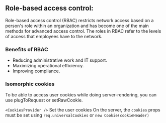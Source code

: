 ## Role-based access control:
Role-based access control (RBAC) restricts network access based on a person's role within an organization and has become one of the main methods for advanced access control. The roles in RBAC refer to the levels of access that employees have to the network.

### Benefits  of RBAC
- Reducing administrative work and IT support.
- Maximizing operational efficiency.
- Improving compliance.

### Isomorphic cookies
To be able to access user cookies while doing server-rendering, you can use plugToRequest or setRawCookie.

```<CookiesProvider />```
Set the user cookies
On the server, the ```cookies``` props must be set using ```req.universalCookies``` or ```new Cookie(cookieHeader)```
